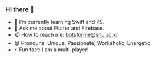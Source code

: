 ### Hi there 👋

- 🌱 I’m currently learning Swift and PS.
- 💬 Ask me about Flutter and Firebase.
- 📫 How to reach me: botsforme@snu.ac.kr
- 😄 Pronouns: Unique, Passionate, Workaholic, Energetic
- ⚡ Fun fact: I am a multi-player!

